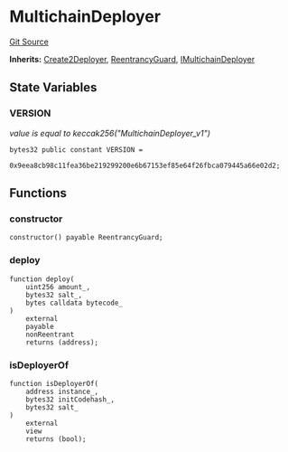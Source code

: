# MultichainDeployer
[Git Source](https://github.com/ContractLabs/foundry-bountykinds-contract/blob/67e6855d3beabdf242cc0b51d9e53b087a5235b9/src/oz-custom/presets/MultichainDeployer.sol)

**Inherits:**
[Create2Deployer](/src/oz-custom/internal/DeterministicDeployer.sol/abstract.Create2Deployer.md), [ReentrancyGuard](/src/oz-custom/oz/security/ReentrancyGuard.sol/abstract.ReentrancyGuard.md), [IMultichainDeployer](/src/oz-custom/presets/interfaces/IMultichainDeployer.sol/interface.IMultichainDeployer.md)


## State Variables
### VERSION
*value is equal to keccak256("MultichainDeployer_v1")*


```solidity
bytes32 public constant VERSION =
    0x9eea8cb98c11fea36be219299200e6b67153ef85e64f26fbca079445a66e02d2;
```


## Functions
### constructor


```solidity
constructor() payable ReentrancyGuard;
```

### deploy


```solidity
function deploy(
    uint256 amount_,
    bytes32 salt_,
    bytes calldata bytecode_
)
    external
    payable
    nonReentrant
    returns (address);
```

### isDeployerOf


```solidity
function isDeployerOf(
    address instance_,
    bytes32 initCodehash_,
    bytes32 salt_
)
    external
    view
    returns (bool);
```

